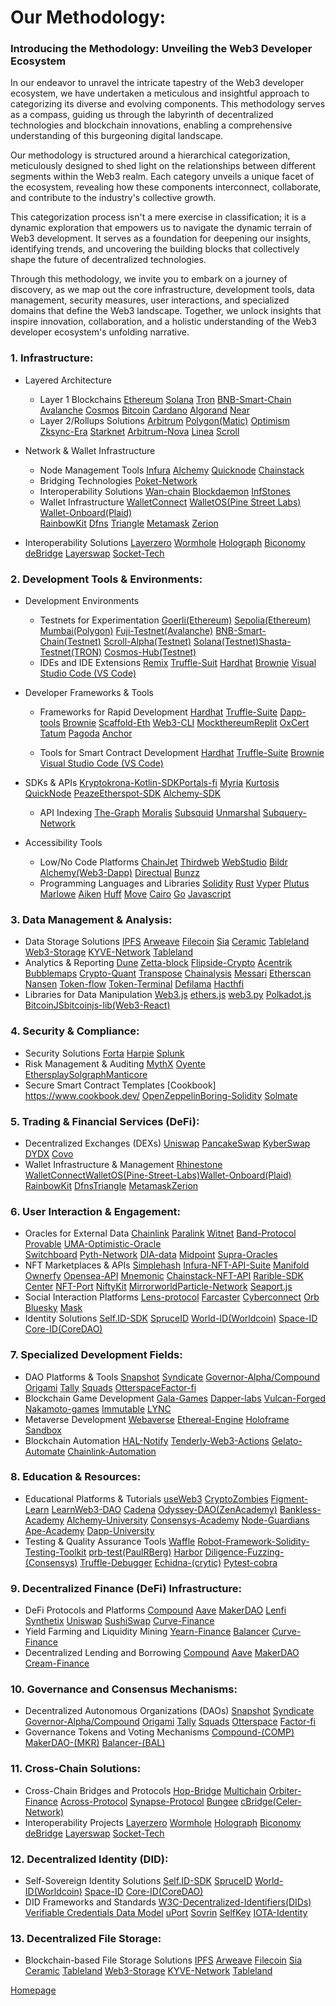 # Our Methodology:

<h3>Introducing the Methodology: Unveiling the Web3 Developer Ecosystem</h3>

In our endeavor to unravel the intricate tapestry of the Web3 developer ecosystem, we have undertaken a meticulous and insightful approach to categorizing its diverse and evolving components. This methodology serves as a compass, guiding us through the labyrinth of decentralized technologies and blockchain innovations, enabling a comprehensive understanding of this burgeoning digital landscape.

Our methodology is structured around a hierarchical categorization, meticulously designed to shed light on the relationships between different segments within the Web3 realm. Each category unveils a unique facet of the ecosystem, revealing how these components interconnect, collaborate, and contribute to the industry's collective growth.

This categorization process isn't a mere exercise in classification; it is a dynamic exploration that empowers us to navigate the dynamic terrain of Web3 development. It serves as a foundation for deepening our insights, identifying trends, and uncovering the building blocks that collectively shape the future of decentralized technologies.

Through this methodology, we invite you to embark on a journey of discovery, as we map out the core infrastructure, development tools, data management, security measures, user interactions, and specialized domains that define the Web3 landscape. Together, we unlock insights that inspire innovation, collaboration, and a holistic understanding of the Web3 developer ecosystem's unfolding narrative.


<h3> 1. Infrastructure: </h3>

- Layered Architecture
    - Layer 1 Blockchains [Ethereum](https://ethereum.org/en/) [Solana](https://solana.com/) [Tron](https://tron.network/) [BNB-Smart-Chain](https://bnbsmartchain.com/) [Avalanche](https://www.avax.network/)	[Cosmos](https://cosmos.network/)	[Bitcoin](https://bitcoin.org/)	[Cardano](https://cardano.org/)	[Algorand](https://algorand.com/)	[Near](https://near.org/)
    - Layer 2/Rollups Solutions [Arbitrum](https://arbitrum.io/) [Polygon(Matic)](https://polygon.technology/) 	[Optimism](https://www.optimism.io/) [Zksync-Era](https://zksync.io/)	[Starknet](https://www.starknet.io/)	[Arbitrum-Nova](https://nova.arbitrum.io/)	[Linea](https://linea.build/)	[Scroll](https://scroll.io/)	

- Network & Wallet Infrastructure 
    - Node Management Tools [Infura](https://www.infura.io/)	[Alchemy](https://www.alchemy.com/)	[Quicknode](https://www.quicknode.com/)	[Chainstack](https://chainstack.com/	)	
    - Bridging Technologies [Poket-Network](https://www.pokt.network/)
    - Interoperability Solutions [Wan-chain](https://www.wanchain.org/) [Blockdaemon](https://www.blockdaemon.com/)	[InfStones](https://infstones.com/)
    - Wallet Infrastructure [WalletConnect](https://walletconnect.com/) [WalletOS(Pine Street Labs)](https://www.pinestreetlabs.com/)
[Wallet-Onboard(Plaid)](https://plaid.com/wallet-onboard/)	
[RainbowKit](https://www.rainbowkit.com/)
[Dfns](https://www.dfns.co/)	[Triangle](https://www.triangleplatform.com/)	[Metamask](https://metamask.io/)	[Zerion](https://zerion.io/)

- Interoperability Solutions	[Layerzero](https://layerzero.network/)	[Wormhole](https://wormhole.com/)	[Holograph](https://www.holograph.xyz/)	[Biconomy](https://www.biconomy.io/)	[deBridge](https://debridge.finance/)	[Layerswap](https://www.layerswap.io/)	[Socket-Tech](https://socket.tech/)	
    

<h3> 2. Development Tools & Environments: </h3>

- Development Environments 
    - Testnets for Experimentation [Goerli(Ethereum)](https://goerli.net/)	[Sepolia(Ethereum)](https://sepolia.dev/)	[Mumbai(Polygon)](https://docs.polygonscan.com/v/mumbai-polygonscan/)	[Fuji-Testnet(Avalanche)](https://www.avax.network/) [BNB-Smart-Chain(Testnet)](https://bnbsmartchain.com/) [Scroll-Alpha(Testnet)](https://guide.scroll.io/) [Solana(Testnet)](https://docs.solana.com/clusters)[Shasta-Testnet(TRON)](https://tron.network/) [Cosmos-Hub(Testnet)](https://cosmos.network/)						
    - IDEs and IDE Extensions [Remix](https://remix.ethereum.org/) [Truffle-Suit](https://trufflesuite.com/) [Hardhat](https://hardhat.org/) [Brownie](https://github.com/eth-brownie/brownie) [Visual Studio Code (VS Code)](https://code.visualstudio.com/)
    
- Developer Frameworks & Tools 
    - Frameworks for Rapid Development [Hardhat](https://hardhat.org/)	[Truffle-Suite](https://trufflesuite.com/)	[Dapp-tools](https://dapp.tools/) [Brownie](https://github.com/eth-brownie/brownie) [Scaffold-Eth](https://docs.scaffoldeth.io/) [Web3-CLI](https://web3cli.vercel.app/) [Mockthereum](https://github.com/httptoolkit/mockthereum)[Replit](https://replit.com/)	[OxCert](https://github.com/0xcert/framework)	[Tatum](https://tatum.io/)	[Pagoda](https://www.pagoda.co/) [Anchor](https://www.anchor-lang.com/)
 
    - Tools for Smart Contract Development [Hardhat](https://hardhat.org/)	[Truffle-Suite](https://trufflesuite.com/) [Brownie](https://github.com/eth-brownie/brownie) [Visual Studio Code (VS Code)](https://code.visualstudio.com/)
    
- SDKs & APIs [Kryptokrona-Kotlin-SDK](https://github.com/kryptokrona/kryptokrona-kotlin-sdk)[Portals-fi](https://portals.fi/)	[Myria](https://myria.com/)	[Kurtosis](https://www.kurtosis.com/) [QuickNode](https://www.quicknode.com/) [Peaze](https://www.peaze.com/)[Etherspot-SDK](https://etherspot.io/)	[Alchemy-SDK](https://www.alchemy.com/sdk)
    - API Indexing [The-Graph](https://thegraph.com/)	[Moralis](https://moralis.io/)	[Subsquid](https://www.subsquid.io/)	[Unmarshal](https://unmarshal.io/)	[Subquery-Network](https://subquery.network/)

- Accessibility Tools
   - Low/No Code Platforms [ChainJet](https://chainjet.io/)	[Thirdweb](https://thirdweb.com/) [WebStudio](https://www.webstudio.so/)	[Bildr](https://www.bildr.com/)	[Alchemy(Web3-Dapp)](https://www.alchemy.com/dapps/create-web3-dapp) [Directual](https://www.directual.com/) [Bunzz](https://www.bunzz.dev/)
   - Programming Languages and Libraries [Solidity](https://soliditylang.org/)	[Rust](https://www.rust-lang.org/)	[Vyper](https://docs.vyperlang.org/)	[Plutus](https://plutus.readthedocs.io/en/latest/tutorials/) [Marlowe](https://play.marlowe-finance.io/#/) [Aiken](https://github.com/aiken-lang/aiken)	[Huff](https://huff.sh/) [Move](https://move-book.com/) [Cairo](https://www.cairo-lang.org/) [Go](https://go.dev/) [Javascript](https://www.javascript.com/)


<h3> 3. Data Management & Analysis: </h3>

- Data Storage Solutions [IPFS](https://ipfs.tech/)	[Arweave](https://www.arweave.org/)	[Filecoin](https://filecoin.io/)	[Sia](https://sia.tech/)	[Ceramic](https://ceramic.network/)	[Tableland](https://tableland.xyz/)	[Web3-Storage](https://web3.storage/) [KYVE-Network](https://www.kyve.network/) [Tableland](https://tableland.xyz/)
- Analytics & Reporting [Dune](https://dune.com/home)	[Zetta-block](https://www.zettablock.com/)	[Flipside-Crypto](https://flipsidecrypto.xyz/)	[Acentrik](https://www.acentrik.io/)	[Bubblemaps](https://bubblemaps.io/)	[Crypto-Quant](https://cryptoquant.com/analytics/dashboard) [Transpose](https://www.transpose.io/) [Chainalysis](https://www.chainalysis.com/) [Messari](https://messari.io/)	[Etherscan](https://etherscan.io/tokens?l=Analytics)	[Nansen](https://www.nansen.ai/)	 [Token-flow](https://tokenflow.live/)
[Token-Terminal](https://www.googleadservices.com/pagead/aclk?sa=L&ai=DChcSEwiKwKXL6N3_AhXT7HcKHU3KAB0YABAAGgJlZg&ohost=www.google.com&cid=CAESbeD2RVPcTS4FNXnwCqVfHyeB2cahvyPqr_8M5a7iybQz295bzmR7UrBP2F1qQqw1PEMyN-WePnAKjuUoIc22K6vyi7ZWYNruiYtL7Xz37EPDVzapIgYOUOlEVKshnGBtGWEkN3W1ftR56E1xbLE&sig=AOD64_2CvJEdB7i5ZSjTzYehD1DhJ3Yybw&q&adurl&ved=2ahUKEwjln57L6N3_AhWELOwKHVQqAioQ0Qx6BAgJEAE) [Defilama](https://defillama.com/) [Hacthfi](https://hatchfi.co/)
- Libraries for Data Manipulation [Web3.js](https://web3js.readthedocs.io/en/v1.10.0/) [ethers.js](https://docs.ethers.org/v5/) [web3.py](https://web3py.readthedocs.io/en/stable/) [Polkadot.js](https://polkadot.js.org/docs/) [BitcoinJS](https://github.com/bitcoinjs/)[bitcoinjs-lib(Web3-React)](https://docs.uniswap.org/sdk/web3-react/overview)

<h3> 4. Security & Compliance: </h3>

- Security Solutions  [Forta](https://forta.org/) [Harpie](https://harpie.io/) [Splunk](https://www.splunk.com/en_us/home-page.html)
- Risk Management & Auditing [MythX](https://mythx.io/)	[Oyente](https://oyente.tech/)	[Ethersplay](https://github.com/crytic/ethersplay)[Solgraph](https://github.com/raineorshine/solgraph)[Manticore](https://github.com/trailofbits/manticore)
- Secure Smart Contract Templates [Cookbook] https://www.cookbook.dev/ [OpenZeppelin](https://www.openzeppelin.com/contracts)[Boring-Solidity](https://github.com/boringcrypto/BoringSolidity) [Solmate](https://github.com/transmissions11/solmate)

<h3> 5. Trading & Financial Services (DeFi): </h3>

- Decentralized Exchanges (DEXs) [Uniswap](https://uniswap.org/) [PancakeSwap](https://pancakeswap.finance/) [KyberSwap](https://kyberswap.com/) [DYDX](https://dydx.exchange/)	[Covo](https://covo.finance/)
- Wallet Infrastructure & Management [Rhinestone](https://www.rhinestone.tech/) [WalletConnect](https://walletconnect.com/)[WalletOS(Pine-Street-Labs)](https://www.pinestreetlabs.com/)[Wallet-Onboard(Plaid)](https://plaid.com/wallet-onboard/) [RainbowKit](https://www.rainbowkit.com/) [Dfns](https://www.dfns.co/)[Triangle](https://www.triangleplatform.com/) [Metamask](https://metamask.io/)[Zerion](https://zerion.io/)

<h3> 6. User Interaction & Engagement: </h3>

- Oracles for External Data  [Chainlink](https://chain.link/) [Paralink](https://paralink.network/)	[Witnet](https://witnet.io/)	[Band-Protocol](https://www.bandprotocol.com/) [Provable](https://provable.xyz/) [UMA-Optimistic-Oracle](https://oracle.uma.xyz/)	
[Switchboard](https://switchboard.xyz/) [Pyth-Network](https://pyth.network/) [DIA-data](https://www.diadata.org/) [Midpoint](https://www.midpointapi.com/) [Supra-Oracles](https://supraoracles.com/)
- NFT Marketplaces & APIs [Simplehash](https://simplehash.com/) [Infura-NFT-API-Suite](https://www.infura.io/platform/nft-api) [Manifold](https://manifold.xyz/) [Ownerfy](https://ownerfy.com/) [Opensea-API](https://docs.opensea.io/reference/api-overview) [Mnemonic](https://www.mnemonichq.com/) [Chainstack-NFT-API](https://chainstack.com/nft-api/) [Rarible-SDK](https://docs.rarible.org/) [Center](https://center.app/)	[NFT-Port](https://www.nftport.xyz/) [NiftyKit](https://niftykit.com/) [Mirrorworld](https://mirrorworld.fun/)[Particle-Network](https://particle.network/) [Seaport.js](https://github.com/ProjectOpenSea/seaport-js)
- Social Interaction Platforms [Lens-protocol](https://www.lens.xyz/) [Farcaster](https://www.farcaster.xyz/) [Cyberconnect](https://galxeecyber.com/) [Orb](https://orb.ac/) [Bluesky](https://blueskyweb.xyz/) [Mask](https://mask.io/)
- Identity Solutions [Self.ID-SDK](https://self.id/) [SpruceID](https://spruceid.com/)	[World-ID(Worldcoin)](https://worldcoin.org/world-id)	[Space-ID](https://space.id/) [Core-ID(CoreDAO)](https://coredao.id/)	

<h3> 7. Specialized Development Fields: </h3>

- DAO Platforms & Tools [Snapshot](https://snapshot.org/) [Syndicate](https://syndicate.io/) [Governor-Alpha/Compound](https://compound.finance/) [Origami](https://www.joinorigami.com/) [Tally](https://www.tally.xyz/) [Squads](https://squads.so/) [Otterspace](https://www.otterspace.xyz/)[Factor-fi](https://factor.fi/)	
- Blockchain Game Development [Gala-Games](https://gala.com/) [Dapper-labs](https://www.dapperlabs.com/) [Vulcan-Forged](https://vulcanforged.com/) [Nakamoto-games](https://www.nakamoto.games/) [Immutable](https://www.immutable.com/) [LYNC](https://www.lync.world/)
- Metaverse Development [Webaverse](https://webaverse.com/)	[Ethereal-Engine](https://www.etherealengine.com/about) [Holoframe](https://holoframe.io/) [Sandbox](https://www.sandbox.game/en/)
- Blockchain Automation [HAL-Notify](https://www.hal.xyz/products/hal-notify) [Tenderly-Web3-Actions](https://docs.tenderly.co/web3-actions/intro-to-web3-actions) [Gelato-Automate](https://www.gelato.network/automate) [Chainlink-Automation](https://chain.link/automation)

<h3> 8. Education & Resources: </h3>

- Educational Platforms & Tutorials [useWeb3](https://www.useweb3.xyz/)	[CryptoZombies](https://cryptozombies.io/)	[Figment-Learn](https://learn.figment.io/)	[LearnWeb3-DAO](https://learnweb3.io/) [Cadena](https://cadena.dev/)	[Odyssey-DAO(ZenAcademy)](https://www.odysseydao.com/learn?e9032d73_page=8) [Bankless-Academy](https://banklessacademy.com/) [Alchemy-University](https://university.alchemy.com/) [Consensys-Academy](https://consensys.net/academy/)	[Node-Guardians](https://nodeguardians.io/)	[Ape-Academy](https://academy.apeworx.io/) [Dapp-University](https://www.dappuniversity.com/)
- Testing & Quality Assurance Tools [Waffle](https://getwaffle.io/) [Robot-Framework-Solidity-Testing-Toolkit](https://github.com/jg8481/Robot-Framework-Solidity-Testing-Toolkit) [prb-test(PaulRBerg)](https://github.com/PaulRBerg/prb-test)	[Harbor](https://www.goharbor.com/)	[Diligence-Fuzzing-(Consensys)](https://consensys.net/diligence/fuzzing/) [Truffle-Debugger](https://trufflesuite.com/)	 [Echidna-(crytic)](https://github.com/crytic/echidna) [Pytest-cobra](https://pypi.org/project/pytest-cobra/)

<h3> 9. Decentralized Finance (DeFi) Infrastructure: </h3>

- DeFi Protocols and Platforms [Compound](https://compound.finance/) [Aave](https://aave.com/) [MakerDAO](https://makerdao.com/) [Lenfi](https://lenfi.io/) [Synthetix](https://www.synthetix.io/) [Uniswap](https://uniswap.org/) [SushiSwap](https://sushi.com/) [Curve-Finance](https://curve.fi/)
- Yield Farming and Liquidity Mining [Yearn-Finance](https://yearn.finance/) [Balancer](https://balancer.fi/) [Curve-Finance](https://curve.fi/)
- Decentralized Lending and Borrowing [Compound](https://compound.finance/) [Aave](https://aave.com/) [MakerDAO](https://makerdao.com/) [Cream-Finance](https://cream.finance/)

<h3> 10. Governance and Consensus Mechanisms: </h3>

- Decentralized Autonomous Organizations (DAOs) [Snapshot](https://snapshot.org/)	[Syndicate](https://syndicate.io/)	[Governor-Alpha/Compound](https://compound.finance/) [Origami](https://www.joinorigami.com/) [Tally](https://www.tally.xyz/)	[Squads](https://squads.so/) [Otterspace](https://www.otterspace.xyz/) [Factor-fi](https://factor.fi/)
- Governance Tokens and Voting Mechanisms [Compound-(COMP)](https://compound.finance/) [MakerDAO-(MKR)](https://makerdao.com/en/) [Balancer-(BAL)](https://balancer.fi/)

<h3> 11. Cross-Chain Solutions: </h3>

- Cross-Chain Bridges and Protocols  [Hop-Bridge](https://hop.exchange/) [Multichain](https://multichain.xyz/)	[Orbiter-Finance](https://www.orbiter.finance/)	[Across-Protocol](https://across.to/)	[Synapse-Protocol](https://www.synapseprotocol.com/) [Bungee](https://bungee.exchange/)	[cBridge(Celer-Network)](https://cbridge.celer.network/)
- Interoperability Projects [Layerzero](https://layerzero.network/)	[Wormhole](https://wormhole.com/)	[Holograph](https://www.holograph.xyz/)	[Biconomy](https://www.biconomy.io/)	[deBridge](https://debridge.finance/)	[Layerswap](https://www.layerswap.io/)	[Socket-Tech](https://socket.tech/)

<h3> 12. Decentralized Identity (DID): </h3>

- Self-Sovereign Identity Solutions [Self.ID-SDK](https://self.id/)	[SpruceID](https://spruceid.com/)	[World-ID(Worldcoin)](https://worldcoin.org/world-id)	[Space-ID](https://space.id/)	[Core-ID(CoreDAO)](https://coredao.id/)
- DID Frameworks and Standards [W3C-Decentralized-Identifiers(DIDs)](https://www.w3.org/TR/did-core/) [Verifiable Credentials Data Model](https://www.w3.org/TR/vc-data-model/) [uPort](https://www.uport.me/) [Sovrin](https://sovrin.org/) [SelfKey](https://selfkey.org/) [IOTA-Identity](https://www.iota.org/)

<h3> 13. Decentralized File Storage: </h3>

- Blockchain-based File Storage Solutions [IPFS](https://ipfs.tech/)	[Arweave](https://www.arweave.org/)	[Filecoin](https://filecoin.io/)	[Sia](https://sia.tech/)	[Ceramic](https://ceramic.network/)	[Tableland](https://tableland.xyz/)	[Web3-Storage](https://web3.storage/) [KYVE-Network](https://www.kyve.network/) [Tableland](https://tableland.xyz/)


[Homepage](https://github.com/GuerrillaBuzz/The-Web3-Developer-Ecosystem-Landscape)